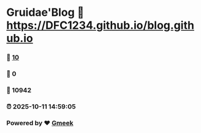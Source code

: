 # Gruidae'Blog :link: https://DFC1234.github.io/blog.github.io 
### :page_facing_up: [10](https://DFC1234.github.io/blog.github.io/tag.html) 
### :speech_balloon: 0 
### :hibiscus: 10942 
### :alarm_clock: 2025-10-11 14:59:05 
### Powered by :heart: [Gmeek](https://github.com/Meekdai/Gmeek)
